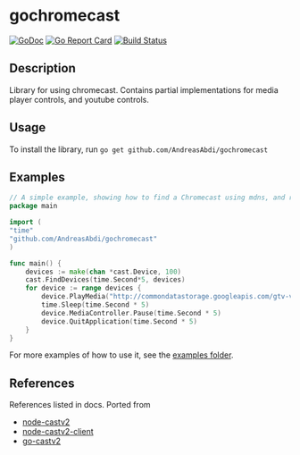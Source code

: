 
# gochromecast

[![GoDoc](https://godoc.org/github.com/AndreasAbdi/gochromecast?status.png)](http://godoc.org/github.com/AndreasAbdi/gochromecast)
[![Go Report Card](https://goreportcard.com/badge/github.com/AndreasAbdi/gochromecast)](https://goreportcard.com/report/github.com/AndreasAbdi/gochromecast)
[![Build Status](https://travis-ci.org/AndreasAbdi/gochromecast.svg?branch=master)](https://travis-ci.org/AndreasAbdi/gochromecast)

## Description

Library for using chromecast. Contains partial implementations for media player controls, and youtube controls.

## Usage

To install the library, run 
`go get github.com/AndreasAbdi/gochromecast`

## Examples

```go
// A simple example, showing how to find a Chromecast using mdns, and request its status.
package main

import (
"time"
"github.com/AndreasAbdi/gochromecast"
)

func main() {
    devices := make(chan *cast.Device, 100)
    cast.FindDevices(time.Second*5, devices)
    for device := range devices {
        device.PlayMedia("http://commondatastorage.googleapis.com/gtv-videos-bucket/sample/BigBuckBunny.mp4", "video/mp4")
        time.Sleep(time.Second * 5)
        device.MediaController.Pause(time.Second * 5)
        device.QuitApplication(time.Second * 5)
    }
}
```

For more examples of how to use it, see the [examples folder](https://github.com/AndreasAbdi/gochromecast/tree/master/examples).

## References

References listed in docs.
Ported from

- [node-castv2](https://github.com/thibauts/node-castv2) 
- [node-castv2-client](https://github.com/thibauts/node-castv2-client)
- [go-castv2](https://github.com/ninjasphere/go-castv2)